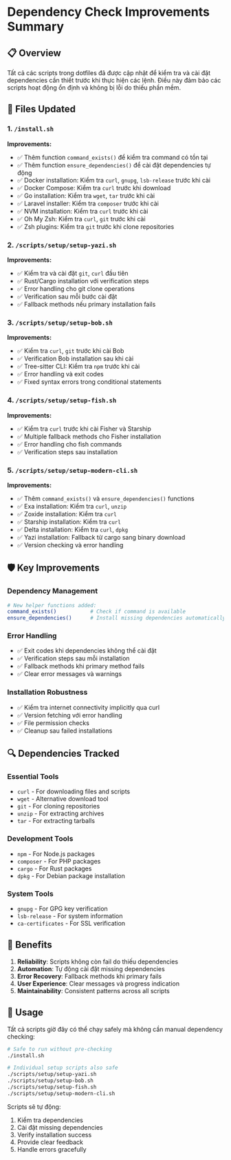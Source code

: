 # Dependency Check Improvements Summary

## 📋 Overview
Tất cả các scripts trong dotfiles đã được cập nhật để kiểm tra và cài đặt dependencies cần thiết trước khi thực hiện các lệnh. Điều này đảm bảo các scripts hoạt động ổn định và không bị lỗi do thiếu phần mềm.

## 🔧 Files Updated

### 1. `/install.sh`
**Improvements:**
- ✅ Thêm function `command_exists()` để kiểm tra command có tồn tại
- ✅ Thêm function `ensure_dependencies()` để cài đặt dependencies tự động
- ✅ Docker installation: Kiểm tra `curl`, `gnupg`, `lsb-release` trước khi cài
- ✅ Docker Compose: Kiểm tra `curl` trước khi download
- ✅ Go installation: Kiểm tra `wget`, `tar` trước khi cài
- ✅ Laravel installer: Kiểm tra `composer` trước khi cài
- ✅ NVM installation: Kiểm tra `curl` trước khi cài
- ✅ Oh My Zsh: Kiểm tra `curl`, `git` trước khi cài
- ✅ Zsh plugins: Kiểm tra `git` trước khi clone repositories

### 2. `/scripts/setup/setup-yazi.sh`
**Improvements:**
- ✅ Kiểm tra và cài đặt `git`, `curl` đầu tiên
- ✅ Rust/Cargo installation với verification steps
- ✅ Error handling cho git clone operations
- ✅ Verification sau mỗi bước cài đặt
- ✅ Fallback methods nếu primary installation fails

### 3. `/scripts/setup/setup-bob.sh`
**Improvements:**
- ✅ Kiểm tra `curl`, `git` trước khi cài Bob
- ✅ Verification Bob installation sau khi cài
- ✅ Tree-sitter CLI: Kiểm tra `npm` trước khi cài
- ✅ Error handling và exit codes
- ✅ Fixed syntax errors trong conditional statements

### 4. `/scripts/setup/setup-fish.sh`
**Improvements:**
- ✅ Kiểm tra `curl` trước khi cài Fisher và Starship
- ✅ Multiple fallback methods cho Fisher installation
- ✅ Error handling cho fish commands
- ✅ Verification steps sau installation

### 5. `/scripts/setup/setup-modern-cli.sh`
**Improvements:**
- ✅ Thêm `command_exists()` và `ensure_dependencies()` functions
- ✅ Exa installation: Kiểm tra `curl`, `unzip`
- ✅ Zoxide installation: Kiểm tra `curl`
- ✅ Starship installation: Kiểm tra `curl`
- ✅ Delta installation: Kiểm tra `curl`, `dpkg`
- ✅ Yazi installation: Fallback từ cargo sang binary download
- ✅ Version checking và error handling

## 🛡️ Key Improvements

### Dependency Management
```bash
# New helper functions added:
command_exists()           # Check if command is available
ensure_dependencies()      # Install missing dependencies automatically
```

### Error Handling
- ✅ Exit codes khi dependencies không thể cài đặt
- ✅ Verification steps sau mỗi installation
- ✅ Fallback methods khi primary method fails
- ✅ Clear error messages và warnings

### Installation Robustness
- ✅ Kiểm tra internet connectivity implicitly qua curl
- ✅ Version fetching với error handling
- ✅ File permission checks
- ✅ Cleanup sau failed installations

## 🔍 Dependencies Tracked

### Essential Tools
- `curl` - For downloading files and scripts
- `wget` - Alternative download tool
- `git` - For cloning repositories
- `unzip` - For extracting archives
- `tar` - For extracting tarballs

### Development Tools
- `npm` - For Node.js packages
- `composer` - For PHP packages
- `cargo` - For Rust packages
- `dpkg` - For Debian package installation

### System Tools
- `gnupg` - For GPG key verification
- `lsb-release` - For system information
- `ca-certificates` - For SSL verification

## 🎯 Benefits

1. **Reliability**: Scripts không còn fail do thiếu dependencies
2. **Automation**: Tự động cài đặt missing dependencies
3. **Error Recovery**: Fallback methods khi primary fails
4. **User Experience**: Clear messages và progress indication
5. **Maintainability**: Consistent patterns across all scripts

## 🚀 Usage

Tất cả scripts giờ đây có thể chạy safely mà không cần manual dependency checking:

```bash
# Safe to run without pre-checking
./install.sh

# Individual setup scripts also safe
./scripts/setup/setup-yazi.sh
./scripts/setup/setup-bob.sh
./scripts/setup/setup-fish.sh
./scripts/setup/setup-modern-cli.sh
```

Scripts sẽ tự động:
1. Kiểm tra dependencies
2. Cài đặt missing dependencies
3. Verify installation success
4. Provide clear feedback
5. Handle errors gracefully
